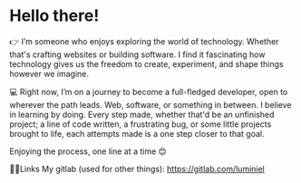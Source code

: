 # Hello there!

👉 I’m someone who enjoys exploring the world of technology. Whether that's crafting websites or building software. I find it fascinating how technology gives us the freedom to create, experiment, and shape things however we imagine.

💻 Right now, I’m on a journey to become a full-fledged developer, open to wherever the path leads. Web, software, or something in between. I believe in learning by doing. Every step made, whether that'd be an unfinished project; a line of code written, a frustrating bug, or some little projects brought to life, each attempts made is a one step closer to that goal.

Enjoying the process, one line at a time 😊

⛓️‍💥Links
My gitlab (used for other things): https://gitlab.com/luminiel 
